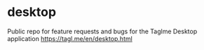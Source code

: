 # desktop
Public repo for feature requests and bugs for the Taglme Desktop application https://tagl.me/en/desktop.html
